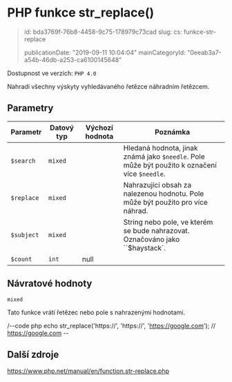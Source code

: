 PHP funkce str_replace()
========================

> id: bda3769f-76b8-4458-9c75-178979c73cad
> slug:
> 	cs: funkce-str-replace
>
> publicationDate: "2019-09-11 10:04:04"
> mainCategoryId: "0eeab3a7-a54b-46db-a253-ca6100145648"

Dostupnost ve verzích: `PHP 4.0`

Nahradí všechny výskyty vyhledávaného řetězce náhradním řetězcem.

Parametry
--------------

| Parametr | Datový typ | Výchozí hodnota | Poznámka |
|-----|-----|-----|-----|
| `$search` | `mixed` |  | Hledaná hodnota, jinak známá jako `$needle`. Pole může být použito k označení více `$needle`. |
| `$replace` | `mixed` |  | Nahrazující obsah za nalezenou hodnotu. Pole může být použito pro více náhrad. |
| `$subject` | `mixed` |  | String nebo pole, ve kterém se bude nahrazovat. Označováno jako ``$haystack`. |
| `$count` | `int` | null |  |


Návratové hodnoty
----------------

`mixed`

Tato funkce vrátí řetězec nebo pole s nahrazenými hodnotami.

/--code php
echo str_replace('https://', 'https://', 'https://google.com'); // https://google.com
\--

Další zdroje
------------

https://www.php.net/manual/en/function.str-replace.php
